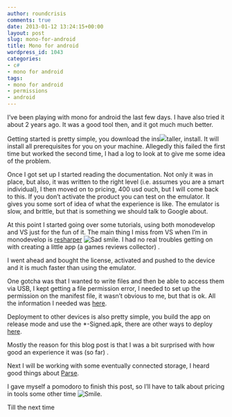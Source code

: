 ```yaml
---
author: roundcrisis
comments: true
date: 2013-01-12 13:24:15+00:00
layout: post
slug: mono-for-android
title: Mono for android
wordpress_id: 1043
categories:
- c#
- mono for android
tags:
- mono for android
- permissions
- android
---
```


I’ve been playing with mono for android the last few days. I have also tried it about 2 years ago. It was a good tool then, and it got much much better.

 

Getting started is pretty simple, you download the ins![](http://blog.xamarin.com/wp-content/uploads/2012/05/android-i86.png)taller, install. It will install all prerequisites for you on your machine. Allegedly this failed the first time but worked the second time, I had a log to look at to give me some idea of the problem.

 

Once I got set up I started reading the documentation. Not only it was in place, but also, it was written to the right level (i.e. assumes you are a smart individual), I then moved on to pricing, 400 usd ouch, but I will come back to this. If you don’t activate the product you can test on the emulator. It gives you some sort of idea of what the experience is like. The emulator is slow, and brittle, but that is something we should talk to Google about.

 

At this point I started going over some tutorials, using both monodevelop and VS just for the fun of it. The main thing I miss from VS when I’m in monodevelop is [resharper](http://www.jetbrains.com/resharper/) ![Sad smile](http://roundcrisis.files.wordpress.com/2013/01/wlemoticon-sadsmile.png). I had no real troubles getting on with creating a little app (a games reviews collector) .

 

I went ahead and bought the license, activated and pushed to the device and it is much faster than using the emulator.

 

One gotcha was that I wanted to write files and then be able to access them via USB, I kept getting a file permission error, I needed to set up the permission on the manifest file, it wasn’t obvious to me, but that is ok. All the information I needed was [here](http://docs.xamarin.com/Android/Guides/Advanced_Topics/Working_with_AndroidManifest.xml).

 

Deployment to other devices is also pretty simple, you build the app on release mode and use the *-Signed.apk, there are other ways to deploy [here](http://docs.xamarin.com/Android/Guides/Deployment%2C_Testing%2C_and_Metrics/publishing_an_application). 

 

Mostly the reason for this blog post is that I was a bit surprised with how good an experience it was (so far) .

 

Next I will be working with some eventually connected storage, I heard good things about [Parse](https://www.parse.com/). 

 

I gave myself a pomodoro to finish this post, so I’ll have to talk about pricing in tools some other time ![Smile](http://roundcrisis.files.wordpress.com/2013/01/wlemoticon-smile.png).

 

Till the next time
